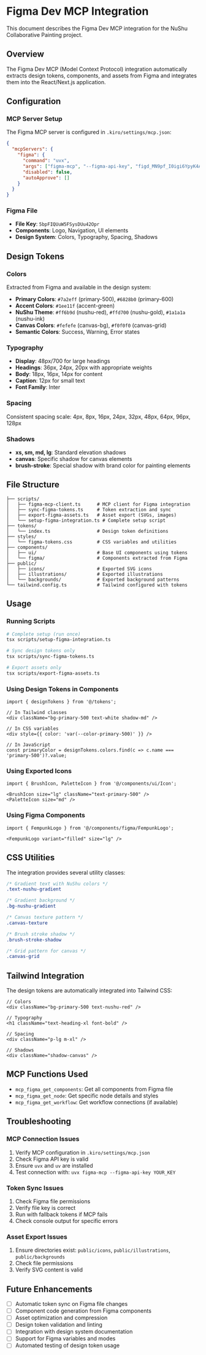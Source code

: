 # Figma Dev MCP Integration

This document describes the Figma Dev MCP integration for the NuShu Collaborative Painting project.

## Overview

The Figma Dev MCP (Model Context Protocol) integration automatically extracts design tokens, components, and assets from Figma and integrates them into the React/Next.js application.

## Configuration

### MCP Server Setup

The Figma MCP server is configured in `.kiro/settings/mcp.json`:

```json
{
  "mcpServers": {
    "figma": {
      "command": "uvx",
      "args": ["figma-mcp", "--figma-api-key", "figd_MN9pf_I0igi6YpyK4AAXi-jVdreQcbnC85IYe748"],
      "disabled": false,
      "autoApprove": []
    }
  }
}
```

### Figma File

- **File Key**: `5bpFIQUuW5FSysDUu42Opr`
- **Components**: Logo, Navigation, UI elements
- **Design System**: Colors, Typography, Spacing, Shadows

## Design Tokens

### Colors

Extracted from Figma and available in the design system:

- **Primary Colors**: `#7a2eff` (primary-500), `#6828b0` (primary-600)
- **Accent Colors**: `#1ee11f` (accent-green)
- **NuShu Theme**: `#ff6b9d` (nushu-red), `#ffd700` (nushu-gold), `#1a1a1a` (nushu-ink)
- **Canvas Colors**: `#fefefe` (canvas-bg), `#f0f0f0` (canvas-grid)
- **Semantic Colors**: Success, Warning, Error states

### Typography

- **Display**: 48px/700 for large headings
- **Headings**: 36px, 24px, 20px with appropriate weights
- **Body**: 18px, 16px, 14px for content
- **Caption**: 12px for small text
- **Font Family**: Inter

### Spacing

Consistent spacing scale: 4px, 8px, 16px, 24px, 32px, 48px, 64px, 96px, 128px

### Shadows

- **xs, sm, md, lg**: Standard elevation shadows
- **canvas**: Specific shadow for canvas elements
- **brush-stroke**: Special shadow with brand color for painting elements

## File Structure

```
├── scripts/
│   ├── figma-mcp-client.ts      # MCP client for Figma integration
│   ├── sync-figma-tokens.ts     # Token extraction and sync
│   ├── export-figma-assets.ts   # Asset export (SVGs, images)
│   └── setup-figma-integration.ts # Complete setup script
├── tokens/
│   └── index.ts                 # Design token definitions
├── styles/
│   └── figma-tokens.css         # CSS variables and utilities
├── components/
│   ├── ui/                      # Base UI components using tokens
│   └── figma/                   # Components extracted from Figma
├── public/
│   ├── icons/                   # Exported SVG icons
│   ├── illustrations/           # Exported illustrations
│   └── backgrounds/             # Exported background patterns
└── tailwind.config.ts           # Tailwind configured with tokens
```

## Usage

### Running Scripts

```bash
# Complete setup (run once)
tsx scripts/setup-figma-integration.ts

# Sync design tokens only
tsx scripts/sync-figma-tokens.ts

# Export assets only  
tsx scripts/export-figma-assets.ts
```

### Using Design Tokens in Components

```tsx
import { designTokens } from '@/tokens';

// In Tailwind classes
<div className="bg-primary-500 text-white shadow-md" />

// In CSS variables
<div style={{ color: 'var(--color-primary-500)' }} />

// In JavaScript
const primaryColor = designTokens.colors.find(c => c.name === 'primary-500')?.value;
```

### Using Exported Icons

```tsx
import { BrushIcon, PaletteIcon } from '@/components/ui/Icon';

<BrushIcon size="lg" className="text-primary-500" />
<PaletteIcon size="md" />
```

### Using Figma Components

```tsx
import { FempunkLogo } from '@/components/figma/FempunkLogo';

<FempunkLogo variant="filled" size="lg" />
```

## CSS Utilities

The integration provides several utility classes:

```css
/* Gradient text with NuShu colors */
.text-nushu-gradient

/* Gradient background */
.bg-nushu-gradient

/* Canvas texture pattern */
.canvas-texture

/* Brush stroke shadow */
.brush-stroke-shadow

/* Grid pattern for canvas */
.canvas-grid
```

## Tailwind Integration

The design tokens are automatically integrated into Tailwind CSS:

```tsx
// Colors
<div className="bg-primary-500 text-nushu-red" />

// Typography
<h1 className="text-heading-xl font-bold" />

// Spacing
<div className="p-lg m-xl" />

// Shadows
<div className="shadow-canvas" />
```

## MCP Functions Used

- `mcp_figma_get_components`: Get all components from Figma file
- `mcp_figma_get_node`: Get specific node details and styles
- `mcp_figma_get_workflow`: Get workflow connections (if available)

## Troubleshooting

### MCP Connection Issues

1. Verify MCP configuration in `.kiro/settings/mcp.json`
2. Check Figma API key is valid
3. Ensure `uvx` and `uv` are installed
4. Test connection with: `uvx figma-mcp --figma-api-key YOUR_KEY`

### Token Sync Issues

1. Check Figma file permissions
2. Verify file key is correct
3. Run with fallback tokens if MCP fails
4. Check console output for specific errors

### Asset Export Issues

1. Ensure directories exist: `public/icons`, `public/illustrations`, `public/backgrounds`
2. Check file permissions
3. Verify SVG content is valid

## Future Enhancements

- [ ] Automatic token sync on Figma file changes
- [ ] Component code generation from Figma components
- [ ] Asset optimization and compression
- [ ] Design token validation and linting
- [ ] Integration with design system documentation
- [ ] Support for Figma variables and modes
- [ ] Automated testing of design token usage